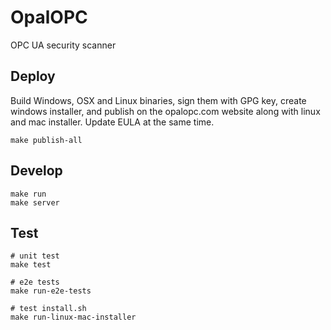 # OpalOPC

OPC UA security scanner

## Deploy

Build Windows, OSX and Linux binaries, sign them with GPG key,
create windows installer, and publish on the opalopc.com website
along with linux and mac installer. Update EULA at the same time.

```
make publish-all
```

## Develop
```
make run
make server
```

## Test

```
# unit test
make test

# e2e tests
make run-e2e-tests

# test install.sh
make run-linux-mac-installer
```
